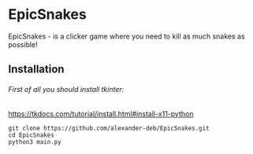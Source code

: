 # EpicSnakes
EpicSnakes - is a clicker game where you need to kill as much snakes as possible!
## Installation
###### First of all you should install tkinter:
https://tkdocs.com/tutorial/install.html#install-x11-python

```#!/bin/bash
git clone https://github.com/alexander-deb/EpicSnakes.git
cd EpicSnakes
python3 main.py
```